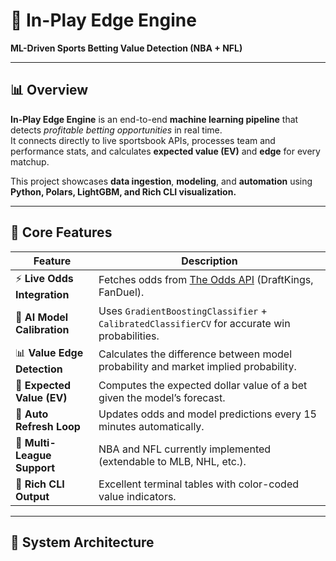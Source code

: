 # 🧠 In-Play Edge Engine  
**ML-Driven Sports Betting Value Detection (NBA + NFL)**  


---

## 📊 Overview

**In-Play Edge Engine** is an end-to-end **machine learning pipeline** that detects *profitable betting opportunities* in real time.  
It connects directly to live sportsbook APIs, processes team and performance stats, and calculates **expected value (EV)** and **edge** for every matchup.

This project showcases **data ingestion**, **modeling**, and **automation** using **Python, Polars, LightGBM, and Rich CLI visualization.**

---

## 🧩 Core Features

| Feature | Description |
|----------|--------------|
| ⚡ **Live Odds Integration** | Fetches odds from [The Odds API](https://the-odds-api.com) (DraftKings, FanDuel). |
| 🧮 **AI Model Calibration** | Uses `GradientBoostingClassifier` + `CalibratedClassifierCV` for accurate win probabilities. |
| 📊 **Value Edge Detection** | Calculates the difference between model probability and market implied probability. |
| 💸 **Expected Value (EV)** | Computes the expected dollar value of a bet given the model’s forecast. |
| 🔁 **Auto Refresh Loop** | Updates odds and model predictions every 15 minutes automatically. |
| 🏀 **Multi-League Support** | NBA and NFL currently implemented (extendable to MLB, NHL, etc.). |
| 🎨 **Rich CLI Output** | Excellent terminal tables with color-coded value indicators. |

---

## 🧠 System Architecture


